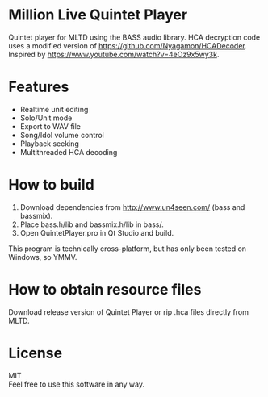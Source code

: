 # Million Live Quintet Player
Quintet player for MLTD using the BASS audio library. HCA decryption code uses a modified version of https://github.com/Nyagamon/HCADecoder. Inspired by https://www.youtube.com/watch?v=4eOz9x5wy3k.

# Features
  - Realtime unit editing
  - Solo/Unit mode
  - Export to WAV file
  - Song/Idol volume control
  - Playback seeking
  - Multithreaded HCA decoding

# How to build
  1. Download dependencies from http://www.un4seen.com/ (bass and bassmix).
  2. Place bass.h/lib and bassmix.h/lib in bass/.
  3. Open QuintetPlayer.pro in Qt Studio and build.

This program is technically cross-platform, but has only been tested on Windows, so YMMV.

# How to obtain resource files
Download release version of Quintet Player or rip .hca files directly from MLTD.

# License
MIT<br>
Feel free to use this software in any way.
